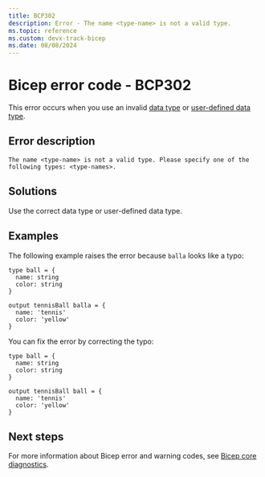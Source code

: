 ```yaml
---
title: BCP302
description: Error - The name <type-name> is not a valid type.
ms.topic: reference
ms.custom: devx-track-bicep
ms.date: 08/08/2024
---
```


# Bicep error code - BCP302

This error occurs when you use an invalid [data type](../data-types.md) or [user-defined data type](../user-defined-data-types.md).

## Error description

`The name <type-name> is not a valid type. Please specify one of the following types: <type-names>.`

## Solutions

Use the correct data type or user-defined data type.

## Examples

The following example raises the error because `balla` looks like a typo:

```bicep
type ball = {
  name: string
  color: string
}

output tennisBall balla = {
  name: 'tennis'
  color: 'yellow'
}
```

You can fix the error by correcting the typo:

```bicep
type ball = {
  name: string
  color: string
}

output tennisBall ball = {
  name: 'tennis'
  color: 'yellow'
}
```

## Next steps

For more information about Bicep error and warning codes, see [Bicep core diagnostics](../bicep-core-diagnostics.md).